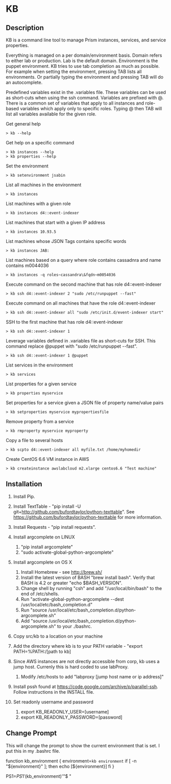 # KB

## Description 
KB is a command line tool to manage Prism instances, services, and service properties.

Everything is managed on a per domain/environment basis. Domain refers to either lab or production. Lab is the default domain. Environment is the puppet environment.
KB tries to use tab completion as much as possible. For example when setting the environment, pressing TAB lists all environments. Or partially typing the environment
and pressing TAB will do an autocomplete.

Predefined variables exist in the .variables file. These variables can be used as short-cuts when using the ssh command. Variables are prefixed with @. There is a
common set of variables that apply to all instances and role-based variables which apply only to specific roles. Typing @ then TAB will list all variables available
for the given role.

Get general help

    > kb --help
    
Get help on a specific command
    
    > kb instances --help
    > kb properties --help

Set the environment

    > kb setenvironment jsabin
    
List all machines in the environment

    > kb instances
    
List machines with a given role

    > kb instances d4::event-indexer
    
List machines that start with a given IP address
    
    > kb instances 10.93.5
    
List machines whose JSON Tags contains specific words

    > kb instances JAB:
    
List machines based on a query where role contains cassadnra and name contains m0044036

    > kb instances -q roles~cassandra\&fqdn~m0054036
    
Execute command on the second machine that has role d4::event-indexer
    
    > kb ssh d4::event-indexer 2 "sudo /etc/runpuppet --fast"
    
Execute command on all machines that have the role d4::event-indexer

    > kb ssh d4::event-indexer all "sudo /etc/init.d/event-indexer start"
    
SSH to the first machine that has role d4::event-indexer

    > kb ssh d4::event-indexer 1
    
Leverage variables defined in .variables file as short-cuts for SSH. This command replace @puppet with "sudo /etc/runpuppet --fast".

    > kb ssh d4::event-indexer 1 @puppet
    
List services in the environment
    
    > kb services 
    
List properties for a given service

    > kb properties myservice
    
Set properties for a service given a JSON file of property name/value pairs

    > kb setproperties myservice mypropertiesfile   
    
Remove property from a service

    > kb rmproperty myservice myproperty
     
Copy a file to several hosts

    > kb scpto d4::event-indexer all myfile.txt /home/myhomedir
    
Create CentOS 6.6 VM instance in AWS

    > kb createinstance awslabcloud m2.xlarge centos6.6 "Test machine"
    
 
## Installation
 
1. Install Pip.
2. Install TextTable - "pip install -U git+http://github.com/bufordtaylor/python-texttable". See https://github.com/bufordtaylor/python-texttable for more information.
3. Install Requests - "pip install requests".
4. Install argcomplete on LINUX

    1. "pip install argcomplete"
    2. "sudo activate-global-python-argcomplete"
    
5. Install argcomplete on OS X
    
    1. Install Homebrew - see http://brew.sh/
    2. Install the latest version of BASH "brew install bash". Verify that BASH is 4.2 or greater "echo $BASH_VERSION".
    3. Change shell by running "csh" and add "/usr/local/bin/bash" to the end of /etc/shells.
    4. Run "activate-global-python-argcomplete --dest /usr/local/etc/bash_completion.d"
    5. Run "source /usr/local/etc/bash_completion.d/python-argcomplete.sh"
    6. Add "source /usr/local/etc/bash_completion.d/python-argcomplete.sh" to your ./bashrc.
    
6. Copy src/kb to a location on your machine
7. Add the directory where kb is to your PATH variable - "export PATH=%PATH:/[path to kb]
8. Since AWS instances are not directly accessible from corp, kb uses a jump host. Currenly this is hard coded to use labProxy.
    
    1. Modify /etc/hosts to add "labproxy	[jump host name or ip address]"
9. Install pssh found at https://code.google.com/archive/p/parallel-ssh. Follow instructions in the INSTALL file.
10. Set readonly username and password

    1. export KB_READONLY_USER=[username]
    2. export KB_READONLY_PASSWORD=[password]
    
## Change Prompt 
This will change the prompt to show the current environment that is set. I put this in my .bashrc file.

function kb_environment {
  environment=`kb environment`
  if [ -n "${environment}" ]; then
        echo [${environment}]
  fi
}

PS1=$PS1'$(kb_environment)'"\$ "
 

